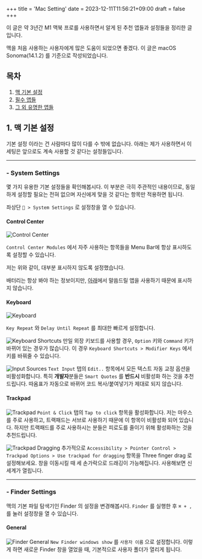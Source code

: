 +++
title = 'Mac Setting'
date = 2023-12-11T11:56:21+09:00
draft = false
+++

이 글은 약 3년간 M1 맥북 프로를 사용하면서 알게 된 추천 앱들과 설정들을 정리한 글입니다.

맥을 처음 사용하는 사용자에게 많은 도움이 되었으면 좋겠다. 이 글은 macOS Sonoma(14.1.2) 를 기준으로 작성되었습니다.

## 목차

1. [맥 기본 설정](#1-맥-기본-설정)
2. [필수 앱들](#2-필수-앱들)
3. [그 외 유명한 앱들](#3-그-외-유명한-앱들)


## 1. 맥 기본 설정

기본 설정 이라는 건 사람마다 많이 다를 수 밖에 없습니다. 아래는 제가 사용하면서 이 세팅은 앞으로도 계속 사용할 것 같다는 설정들입니다.

---

### - System Settings

몇 가지 유용한 기본 설정들을 확인해봅시다. 이 부분은 극히 주관적인 내용이므로, 동일하게 설정할 필요는 전혀 없으며 자신에게 맞을 것 같다는 항목만 적용하면 됩니다.

좌상단 ` > System Settings` 로 설정창을 열 수 있습니다.


#### **Control Center**

![Control Center](/img/control-center.png)

`Control Center Modules` 에서 자주 사용하는 항목들을 Menu Bar에 항상 표시하도록 설정할 수 있습니다. 

저는 위와 같이, 대부분 표시하지 않도록 설정했습니다.

배터리는 항상 봐야 하는 정보이지만, [아래](#배터리)에서 말씀드릴 앱을 사용하기 때문에 표시하지 않습니다.


#### **Keyboard**

![Keyboard](/img/keyboard.png)

`Key Repeat` 와 `Delay Until Repeat` 를 최대한 빠르게 설정합니다.

![Keyboard Shortcuts](/img/keyboard-shortcuts.png)
만일 외장 키보드를 사용할 경우, `Option` 키와 `Command` 키가 바뀌어 있는 경우가 많습니다. 
이 경우 `Keyboard Shortcuts > Modifier Keys` 에서 키를 바꿔줄 수 있습니다.

![Input Sources](/img/input-sources.png)
`Text Input` 탭의 `Edit..` 항목에서 모든 텍스트 자동 교정 옵션을 비활성화합니다. 특히 **개발자**분들은 `Smart Quotes` 를 **반드시** 비활성화 하는 것을 추천드립니다. 따옴표가 자동으로 바뀌어 코드 복사/붙여넣기가 제대로 되지 않습니다.

#### **Trackpad**

![Trackpad](/img/trackpad.png)
`Point & Click` 탭의 `Tap to click` 항목을 활성화합니다. 저는 마우스를 주로 사용하고, 트랙패드는 서브로 사용하기 때문에 이 항목이 비활성화 되어 있습니다. 하지만 트랙패드를 주로 사용하시는 분들은 피로도를 줄이기 위해 활성화하는 것을 추천드립니다.

![Trackpad Dragging](/img/trackpad-dragging.png)
추가적으로 `Accessibility > Pointer Control > Trackpad Options > Use trackpad for dragging` 항목을 Three finger drag 로 설정해보세요. 창을 이동시킬 때 세 손가락으로 드래깅이 가능해집니다. 사용해보면 신세계가 열립니다.

---

### - Finder Settings

맥의 기본 파일 탐색기인 Finder 의 설정을 변경해봅시다. `Finder` 를 실행한 후 `⌘ + ,` 를 눌러 설정창을 열 수 있습니다.

#### **General**

![Finder General](/img/finder-general.png)
`New Finder windows show` 를 `사용자 이름` 으로 설정합니다. 이렇게 하면 새로운 Finder 창을 열었을 때, 기본적으로 사용자 폴더가 열리게 됩니다.